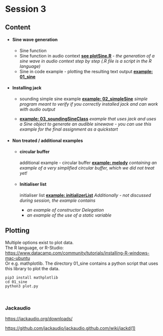 <H1>Session 3</H1>

<H2>Content</H2>


* #### Sine wave generation
  * Sine function  
  * Sine function in audio context
  <u>**see plotSine.R**</u> - _the generation of a sine wave in audio context step by step (.R file is a script in the R language)_
  * Sine in code example - plotting the resulting text output
  <u>**example: 01_sine**</u>

* #### Installing jack
  * sounding simple sine example
  <u>**example: 02_simpleSine**</u>
  _simple program meant to verify if you correctly installed jack and can work with audio output_
  
  * <u>**example: 03_soundingSineClass**</u>
  _example that uses jack and uses a Sine object to generate an audible sinewave - you can use this example for the final assignment as a quickstart_

* #### Non treated / additional examples
  
  * #### circular buffer
    additional example - circular buffer
    <u>**example: melody**</u>
    _containing an example of a very simplified circular buffer, which we did not treat yet!_

  * #### Initialiser list
    initialiser list
    <u>**example: initializerList**</u>
    _Additionally - not discussed during session, the example contains_
    * _an example of constructor Delegation_
    * _an example of the use of a static variable_


## Plotting
Multiple options exist to plot data.
</br>
The R language, or R-Studio:
https://www.datacamp.com/community/tutorials/installing-R-windows-mac-ubuntu
</br>
Or e.g. mathplotlib.
The directory 01_sine contains a python script that uses this library to plot the data.

```
pip3 install mathplotlib
cd 01_sine
python3 plot.py
```
</br>

<H3>Jackaudio</H3>

https://jackaudio.org/downloads/

https://github.com/jackaudio/jackaudio.github.com/wiki/jackd(1)
